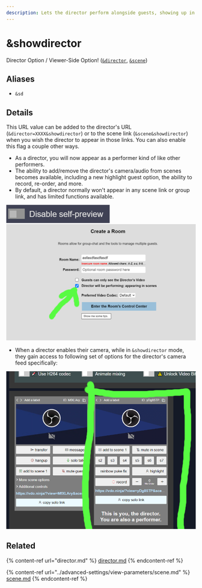 ```yaml
---
description: Lets the director perform alongside guests, showing up in scene-view links
---
```


# \&showdirector

Director Option / Viewer-Side Option! ([`&director`](director.md), [`&scene`](../advanced-settings/view-parameters/scene.md))

## Aliases

* `&sd`

## Details

This URL value can be added to the director's URL (`&director=XXXX&showdirector`) or to the scene link (`&scene&showdirector`) when you wish the director to appear in those links. You can also enable this flag a couple other ways.

* As a director, you will now appear as a performer kind of like other performers.
* The ability to add/remove the director's camera/audio from scenes becomes available, including a new highlight guest option, the ability to record, re-order, and more.
* By default, a director normally won't appear in any scene link or group link, and has limited functions available.

![](<../.gitbook/assets/image (109) (1).png>)![](<../.gitbook/assets/image (93) (1) (1).png>)

* When a director enables their camera, while in `&showdirector` mode, they gain access to following set of options for the director's camera feed specifically:

![](<../.gitbook/assets/image (116) (1) (1).png>)

## Related

{% content-ref url="director.md" %}
[director.md](director.md)
{% endcontent-ref %}

{% content-ref url="../advanced-settings/view-parameters/scene.md" %}
[scene.md](../advanced-settings/view-parameters/scene.md)
{% endcontent-ref %}
